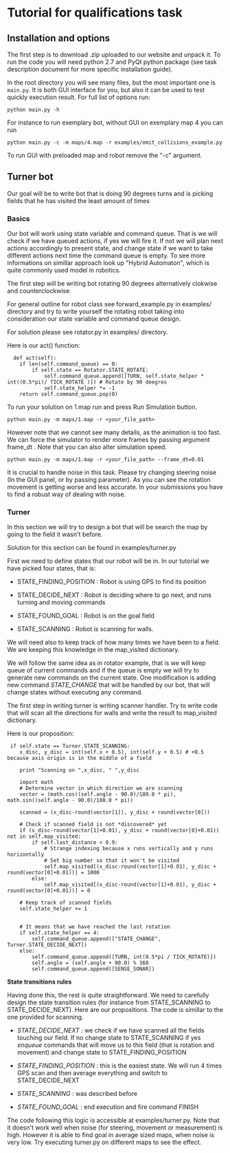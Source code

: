 # Tutorial for qualifications task

## Installation and options

The first step is to download .zip uploaded to our website and unpack it. To run
the code you will need python 2.7 and PyQt python package (see task description
document for more specific installation guide).

In the root directory
you will see many files, but the most important one is ``main.py``. It is both GUI interface
for you, but also it can be used to test quickly execution result. For full list of options run:

``python main.py -h``

For instance to run exemplary bot, without GUI on exemplary map 4 you can run

``python main.py -c -m maps/4.map -r examples/omit_collisions_example.py``

To run GUI with preloaded map and robot remove the "-c" argument.


## Turner bot ##

Our goal will be to write bot that is doing 90 degrees turns and is picking fields
that he has visited the least amount of times

### Basics

Our bot will work using state variable and command queue. That is we will check if we have queued
actions, if yes we will fire it. If not we will plan next actions accordingly to present state,
and change state if we want to take different actions next time the command queue is empty. To 
see more informations on simillar approach look up "Hybrid Automaton", which is quite commonly
used model in robotics.

The first step will be writing bot rotating 90 degrees alternatively clokwise and counterclockwise.

For general outline for robot class see forward_example.py in examples/ directory and try to write 
yourself the rotating robot taking into consideration our state variable and command queue design.

For solution please see rotator.py in examples/ directory.

Here is our act() function:


      def act(self):
        if len(self.command_queue) == 0:
            if self.state == Rotator.STATE_ROTATE:
                self.command_queue.append([TURN, self.state_helper * int((0.5*pi)/ TICK_ROTATE )]) # Rotate by 90 deegres
                self.state_helper *= -1
        return self.command_queue.pop(0)

To run your solution on 1.map run and press Run Simulation button.

``python main.py -m maps/1.map -r <your_file_path>``

However note that we cannot see many details, as the animation is too fast. We can force the simulator to render more frames by
passing argument frame_dt . Note that you can also alter simulation speed.

``python main.py -m maps/1.map -r <your_file_path> --frame_dt=0.01``

It is crucial to handle noise in this task. Please try changing steering noise (In the GUI panel, or by passing parameter).
As you can see the rotation movement is getting worse and less accurate. In your submissions you have to find
a robust way of dealing with noise.

### Turner

In this section we will try to design a bot that will be search the map by going to the field it wasn't before.

Solution for this section can be found in examples/turner.py

First we need to define states that our robot will be in. In our tutorial we have picked four states, that is:

  * STATE_FINDING_POSITION : Robot is using GPS to find its position

  * STATE_DECIDE_NEXT : Robot is deciding where to go next, and runs turning and moving commands

  * STATE_FOUND_GOAL : Robot is on the goal field

  * STATE_SCANNING : Robot is scanning for walls.

We will need also to keep track of how many times we have been to a field. We are keeping this
knowledge in the map_visited dictionary.

We will follow the same idea as in rotator example, that is we will keep queue of current commands and
if the queue is empty we will try to generate new commands on the current state. One modification is
adding new command *STATE_CHANGE* that will be handled by our bot, that will change states without executing
any command.

The first step in writing turner is writing scanner handler. Try to write code that will scan all the
directions for walls and write the result to map_visited dictionary.

Here is our proposition:

     if self.state == Turner.STATE_SCANNING:
        x_disc, y_disc = int(self.x + 0.5), int(self.y + 0.5) # +0.5 because axis origin is in the middle of a field

        print "Scanning on ",x_disc, " ",y_disc

        import math
        # Determine vector in which direction we are scanning
        vector = (math.cos((self.angle - 90.0)/180.0 * pi), math.sin((self.angle - 90.0)/180.0 * pi))

        scanned = (x_disc-round(vector[1]), y_disc + round(vector[0]))

        # Check if scanned field is not *discovered* yet
        if (x_disc-round(vector[1]+0.01), y_disc + round(vector[0]+0.01)) not in self.map_visited:
            if self.last_distance < 0.9:
                # Strange indexing because x runs vertically and y runs horizontally
                # Set big number so that it won't be visited
                self.map_visited[(x_disc-round(vector[1]+0.01), y_disc + round(vector[0]+0.01))] = 1000
            else:
                self.map_visited[(x_disc-round(vector[1]+0.01), y_disc + round(vector[0]+0.01))] = 0

        # Keep track of scanned fields
        self.state_helper += 1


        # It means that we have reached the last rotation
        if self.state_helper == 4:
            self.command_queue.append(["STATE_CHANGE", Turner.STATE_DECIDE_NEXT])
        else:
            self.command_queue.append([TURN, int(0.5*pi / TICK_ROTATE)])
            self.angle = (self.angle + 90.0) % 360
            self.command_queue.append([SENSE_SONAR])

**State transitions rules**

Having done this, the rest is quite straightforward. We need to carefully design the state transition rules (for instance
from STATE_SCANNING to STATE_DECIDE_NEXT). Here are our propositions. The code is simillar to the one provided for scanning.

   * *STATE_DECIDE_NEXT* : we check if we have scanned all the fields touching our field. If no change state to STATE_SCANNING
if yes *enqueue* commands that will move us to this field (that is rotation and movement) and change state to STATE_FINDING_POSITION

   * *STATE_FINDING_POSITION* : this is the easiest state. We will run 4 times GPS scan and then average everything and switch to STATE_DECIDE_NEXT

   * *STATE_SCANNING* : was described before

   * *STATE_FOUND_GOAL* : end execution and fire command FINISH

The code following this logic is accessible at examples/turner.py. Note that it doesn't work well when noise (for steering, movement or
measurement) is high. However it is able to find goal in average sized maps, when noise is very low. Try executing turner.py on
different maps to see the effect.


